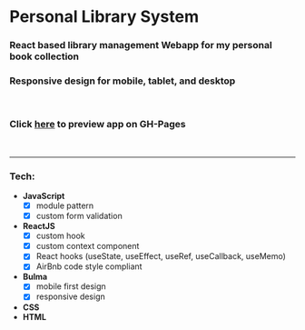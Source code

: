 # **Personal Library System**  

### React based library management Webapp for my personal book collection

### Responsive design for mobile, tablet, and desktop
<br>

### Click [here](https://anon-legion.github.io/my-library/) to preview app on GH-Pages
<br>

---

### **Tech**:

* **JavaScript**
  - [x] module pattern
  - [x] custom form validation
* **ReactJS**
  - [x] custom hook
  - [x] custom context component
  - [x] React hooks (useState, useEffect, useRef, useCallback, useMemo)
  - [x] AirBnb code style compliant
* **Bulma**
  - [x] mobile first design
  - [x] responsive design
* **CSS**
* **HTML**